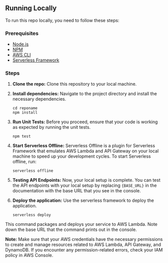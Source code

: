 ## Running Locally

To run this repo locally, you need to follow these steps:

### Prerequisites

- [Node.js](https://nodejs.org/en/)
- [NPM](https://www.npmjs.com/)
- [AWS CLI](https://docs.aws.amazon.com/cli/latest/userguide/getting-started-install.html)
- [Serverless Framework](https://www.serverless.com/framework/docs/getting-started)

### Steps

1. **Clone the repo:** Clone this repository to your local machine.

2. **Install dependencies:** Navigate to the project directory and install the necessary dependencies.

    ```
    cd reponame
    npm install
    ```

3. **Run Unit Tests:** Before you proceed, ensure that your code is working as expected by running the unit tests.

    ```
    npm test
    ```

4. **Start Serverless Offline:** Serverless Offline is a plugin for Serverless Framework that emulates AWS Lambda and API Gateway on your local machine to speed up your development cycles. To start Serverless offline, run:

    ```
    serverless offline
    ```

5. **Testing API Endpoints:** Now, your local setup is complete. You can test the API endpoints with your local setup by replacing `{BASE_URL}` in the documentation with the base URL that you see in the console.


6. **Deploy the application:** Use the serverless framework to deploy the application.

    ```
    serverless deploy
    ```

This command packages and deploys your service to AWS Lambda. Note down the base URL that the command prints out in the console.


**Note:** Make sure that your AWS credentials have the necessary permissions to create and manage resources related to AWS Lambda, API Gateway, and DynamoDB. If you encounter any permission-related errors, check your IAM policy in AWS Console.
